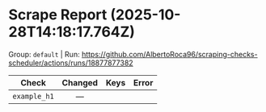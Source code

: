 # Scrape Report (2025-10-28T14:18:17.764Z)

Group: `default`  |  Run: https://github.com/AlbertoRoca96/scraping-checks-scheduler/actions/runs/18877877382

| Check | Changed | Keys | Error |
|---|:---:|:--|:--|
| `example_h1` | — |  |  |
